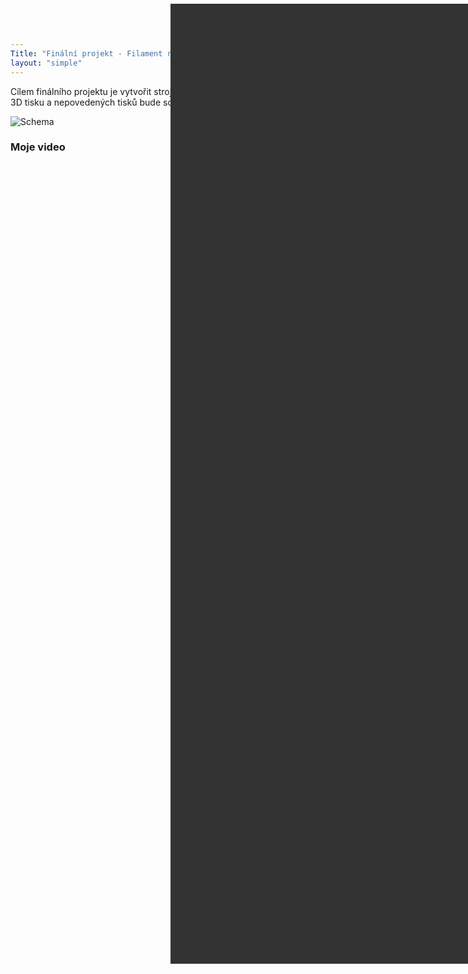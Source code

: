 ```yaml
---
Title: "Finální projekt - Filament recykler"
layout: "simple"
---
```


Cílem finálního projektu je vytvořit stroj, který z nevyužitelných zbytků po 3D tisku a nepovedených tisků bude schopen vytvořit nový filament. 

![Schema](/images/schema.jpg)
### Moje video

<video autoplay loop muted playsinline 
  style="transform: rotate(270deg); transform-origin: center center;
         width: 1536px; height: 1024px;
         display: block; margin: 0 auto;">
  <source src="/videos/2/IMG_2153.mp4" type="video/mp4">
  Váš prohlížeč nepodporuje video tag.
</video>
